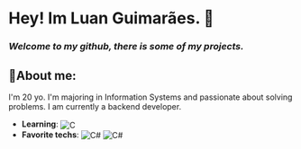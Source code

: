 
# Hey! Im Luan Guimarães. 👋 
### *Welcome to my github, there is some of my projects.*
## 🎈About me:
I'm 20 yo. I'm majoring in Information Systems and passionate about solving problems. I am currently a backend developer.
* **Learning**: <img align="center" alt="C" src="https://img.shields.io/badge/C-00599C?style=for-the-badge&logo=c&logoColor=white"/>
*  **Favorite techs**:  <img align="center" alt="C#" src="https://img.shields.io/badge/C%23-239120?style=for-the-badge&logo=c-sharp&logoColor=white"/> <img align="center" alt="C#" src="https://img.shields.io/badge/.NET-5C2D91?style=for-the-badge&logo=.net&logoColor=white"/>

